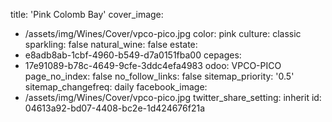 title: 'Pink Colomb Bay'
cover_image:
  - /assets/img/Wines/Cover/vpco-pico.jpg
color: pink
culture: classic
sparkling: false
natural_wine: false
estate:
  - e8adb8ab-1cbf-4960-b549-d7a0151fba00
cepages:
  - 17e91089-b78c-4649-9cfe-3ddc4efa4983
odoo: VPCO-PICO
page_no_index: false
no_follow_links: false
sitemap_priority: '0.5'
sitemap_changefreq: daily
facebook_image:
  - /assets/img/Wines/Cover/vpco-pico.jpg
twitter_share_setting: inherit
id: 04613a92-bd07-4408-bc2e-1d424676f21a
